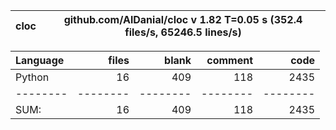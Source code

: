 cloc|github.com/AlDanial/cloc v 1.82  T=0.05 s (352.4 files/s, 65246.5 lines/s)
--- | ---

Language|files|blank|comment|code
:-------|-------:|-------:|-------:|-------:
Python|16|409|118|2435
--------|--------|--------|--------|--------
SUM:|16|409|118|2435
